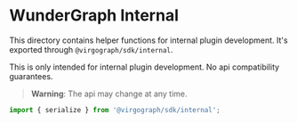 # WunderGraph Internal

This directory contains helper functions for internal plugin development. It's exported through `@virgograph/sdk/internal`.

This is only intended for internal plugin development. No api compatibility guarantees.

> **Warning**: The api may change at any time.

```ts
import { serialize } from '@virgograph/sdk/internal';
```
